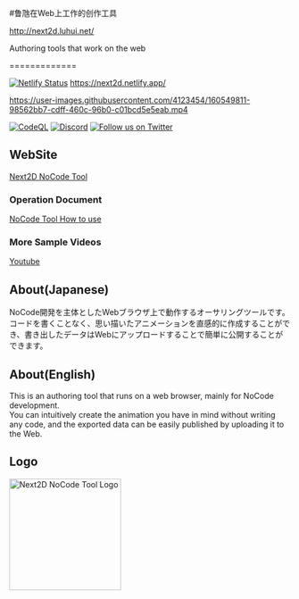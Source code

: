 #鲁虺在Web上工作的创作工具

http://next2d.luhui.net/

Authoring tools that work on the web

=============




[![Netlify Status](https://api.netlify.com/api/v1/badges/9ddd4d8c-6cf8-439d-a52d-99f97089f9c7/deploy-status)](https://app.netlify.com/sites/next2d/deploys)
https://next2d.netlify.app/


https://user-images.githubusercontent.com/4123454/160549811-98562bb7-cdff-460c-96b0-c01bcd5e5eab.mp4

[![CodeQL](https://github.com/Next2D/tool.next2d.app/actions/workflows/codeql-analysis.yml/badge.svg)](https://github.com/Next2D/tool.next2d.app/actions/workflows/codeql-analysis.yml)
[![Discord](https://img.shields.io/discord/812136803506716713?label=Discord&logo=discord)](https://discord.gg/6c9rv5Uns5)
[![Follow us on Twitter](https://img.shields.io/twitter/follow/Next2D?label=Follow&style=social)](https://twitter.com/intent/user?screen_name=Next2D)

## WebSite
[Next2D NoCode Tool](https://tool.next2d.app)

### Operation Document
[NoCode Tool How to use](https://next2d.app/en/usage)

### More Sample Videos
[Youtube](https://www.youtube.com/channel/UCKWvYSKSa8huzkr9T6GAPUw)

## About(Japanese)
NoCode開発を主体としたWebブラウザ上で動作するオーサリングツールです。\
コードを書くことなく、思い描いたアニメーションを直感的に作成することができ、書き出したデータはWebにアップロードすることで簡単に公開することができます。

## About(English)
This is an authoring tool that runs on a web browser, mainly for NoCode development.\
You can intuitively create the animation you have in mind without writing any code, and the exported data can be easily published by uploading it to the Web.

## Logo
<img src="https://next2d.app/assets/img/tool/logo.svg" width="200" height="200" alt="Next2D NoCode Tool Logo">
